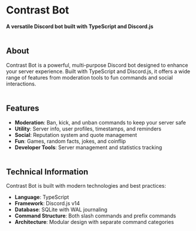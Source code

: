 # Contrast Bot
**A versatile Discord bot built with TypeScript and Discord.js**
<br><br>
## About
Contrast Bot is a powerful, multi-purpose Discord bot designed to enhance your server experience. Built with TypeScript and Discord.js, it offers a wide range of features from moderation tools to fun commands and social interactions.
<br><br>
## Features
- **Moderation**: Ban, kick, and unban commands to keep your server safe
- **Utility**: Server info, user profiles, timestamps, and reminders
- **Social**: Reputation system and quote management
- **Fun**: Games, random facts, jokes, and coinflip
- **Developer Tools**: Server management and statistics tracking
<br><br>
## Technical Information
Contrast Bot is built with modern technologies and best practices:

- **Language**: TypeScript
- **Framework**: Discord.js v14
- **Database**: SQLite with WAL journaling
- **Command Structure**: Both slash commands and prefix commands
- **Architecture**: Modular design with separate command categories
